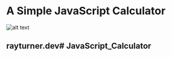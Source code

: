# A Simple JavaScript Calculator

![alt text](https://github.com/rayct/javascript_calculator/asstes/main/js-calculator.png?raw=true)

## rayturner.dev# JavaScript_Calculator
